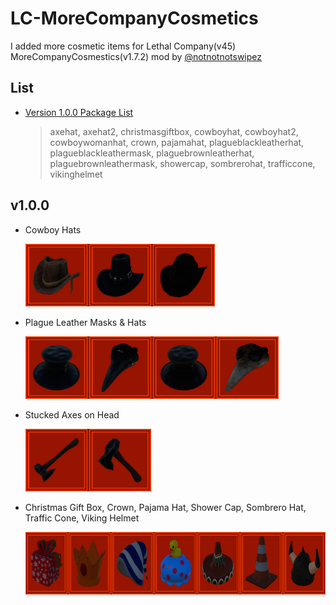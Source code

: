 # LC-MoreCompanyCosmetics
I added more cosmetic items for Lethal Company(v45) MoreCompanyCosmestics(v1.7.2) mod by [@notnotnotswipez](https://github.com/notnotnotswipez/MoreCompany)

## List
- [Version 1.0.0 Package List](#v100)
  > axehat, axehat2, christmasgiftbox, cowboyhat, cowboyhat2, cowboywomanhat, crown, pajamahat, plagueblackleatherhat, plagueblackleathermask, plaguebrownleatherhat, plaguebrownleathermask, showercap, sombrerohat, trafficcone, vikinghelmet

## v1.0.0

- Cowboy Hats

    <a href="screenshots/v1.0.0/cowboyhats.png" target="_blank" rel="nofollow">
        <img src="screenshots/v1.0.0/cowboyhats.png" alt="Cowboy Hats" height="100">
    </a>

- Plague Leather Masks & Hats

    <a href="screenshots/v1.0.0/plagueleathermasksandhats.png" target="_blank" rel="nofollow">
        <img src="screenshots/v1.0.0/plagueleathermasksandhats.png" alt="Plague Leather Masks & Hats" height="100">
    </a>

- Stucked Axes on Head

    <a href="screenshots/v1.0.0/stuckedaxes.png" target="_blank" rel="nofollow">
        <img src="screenshots/v1.0.0/stuckedaxes.png" alt="Stucked Axes on Head" height="100">
    </a>

- Christmas Gift Box, Crown, Pajama Hat, Shower Cap, Sombrero Hat, Traffic Cone, Viking Helmet

    <a href="screenshots/v1.0.0/others.png" target="_blank" rel="nofollow">
        <img src="screenshots/v1.0.0/others.png" alt="Christmas Gift Box, Crown, Pajama Hat, Shower Cap, Sombrero Hat, Traffic Cone, Viking Helmet" height="100">
    </a>
